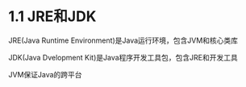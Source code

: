 # 1.1 JRE和JDK

JRE(Java Runtime Environment)是Java运行环境，包含JVM和核心类库&#x20;

JDK(Java Dvelopment Kit)是Java程序开发工具包，包含JRE和开发工具&#x20;

JVM保证Java的跨平台
